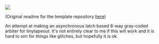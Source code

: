 ![](../../workflows/wokwi/badge.svg)

(Original readme for the template repository [here](https://github.com/mattvenn/wokwi-verilog-gds-test/blob/main/README.md))

An attempt at making an asynchronous latch based 8-way gray-coded arbiter for
tinytapeout. It's not entirely clear to me if this will work and it is hard to
sim for things like glitches, but hopefully it is ok.
